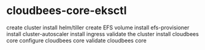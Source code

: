 # cloudbees-core-eksctl

create cluster
install helm/tiller
create EFS volume
install efs-provisioner
install cluster-autoscaler
install ingress
validate the cluster
install cloudbees core
configure cloudbees core
validate cloudbees core
